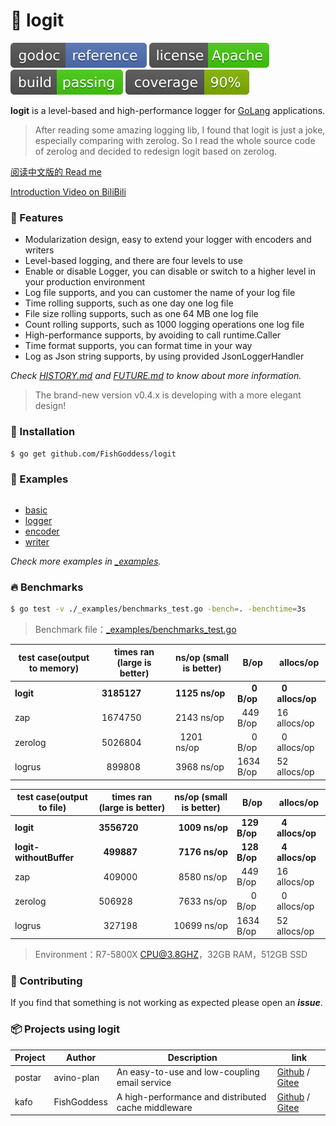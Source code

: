 # 📝 logit

[![Go Doc](_icons/godoc.svg)](https://pkg.go.dev/github.com/FishGoddess/logit)
[![License](_icons/license.svg)](https://www.apache.org/licenses/LICENSE-2.0.html)
[![License](_icons/build.svg)](_icons/build.svg)
[![License](_icons/coverage.svg)](_icons/coverage.svg)

**logit** is a level-based and high-performance logger for [GoLang](https://golang.org) applications.

> After reading some amazing logging lib, I found that logit is just a joke, especially comparing with zerolog. So I read the whole source code of zerolog and decided to redesign logit based on zerolog.

[阅读中文版的 Read me](./README.md)

[Introduction Video on BiliBili](https://www.bilibili.com/video/BV14t4y1y7rF)

### 🥇 Features

* Modularization design, easy to extend your logger with encoders and writers
* Level-based logging, and there are four levels to use
* Enable or disable Logger, you can disable or switch to a higher level in your production environment
* Log file supports, and you can customer the name of your log file
* Time rolling supports, such as one day one log file
* File size rolling supports, such as one 64 MB one log file
* Count rolling supports, such as 1000 logging operations one log file
* High-performance supports, by avoiding to call runtime.Caller
* Time format supports, you can format time in your way
* Log as Json string supports, by using provided JsonLoggerHandler

_Check [HISTORY.md](./HISTORY.md) and [FUTURE.md](./FUTURE.md) to know about more information._

> The brand-new version v0.4.x is developing with a more elegant design!

### 🚀 Installation

```bash
$ go get github.com/FishGoddess/logit
```

### 📖 Examples

```go
```

* [basic](./_examples/basic.go)
* [logger](./_examples/logger.go)
* [encoder](./_examples/encoder.go)
* [writer](./_examples/writer.go)

_Check more examples in [_examples](./_examples)._

### 🔥 Benchmarks

```bash
$ go test -v ./_examples/benchmarks_test.go -bench=. -benchtime=3s
```

> Benchmark file：[_examples/benchmarks_test.go](./_examples/benchmarks_test.go)

| test case(output to memory) | times ran (large is better) |  ns/op (small is better) | B/op | allocs/op |
| -----------|--------|-------------|-------------|-------------|
| **logit** | **3185127** | **1125 ns/op** | **&nbsp; &nbsp; &nbsp; 0 B/op** | **&nbsp; 0 allocs/op** |
| zap | 1674750 | 2143 ns/op | &nbsp; 449 B/op | 16 allocs/op |
| zerolog | 5026804 | &nbsp; 1201 ns/op | &nbsp; &nbsp; &nbsp; 0 B/op | &nbsp; 0 allocs/op |
| logrus | &nbsp; 899808 | 3968 ns/op | 1634 B/op | 52 allocs/op |

| test case(output to file) | times ran (large is better) |  ns/op (small is better) | B/op | allocs/op |
| -----------|--------|-------------|-------------|-------------|
| **logit** | **3556720** | **&nbsp; 1009 ns/op** | **&nbsp; 129 B/op** | **&nbsp; 4 allocs/op** |
| **logit-withoutBuffer** | **&nbsp; 499887** | **&nbsp; 7176 ns/op** | **&nbsp; 128 B/op** | **&nbsp; 4 allocs/op** |
| zap | &nbsp; 409000 | &nbsp; 8580 ns/op | &nbsp; 449 B/op | 16 allocs/op |
| zerolog | 506928 | &nbsp; 7633 ns/op | &nbsp; &nbsp; &nbsp; 0 B/op | &nbsp; 0 allocs/op |
| logrus | &nbsp; 327198 | 10699 ns/op | 1634 B/op | 52 allocs/op |

> Environment：R7-5800X CPU@3.8GHZ，32GB RAM，512GB SSD

### 👥 Contributing

If you find that something is not working as expected please open an _**issue**_.

### 📦 Projects using logit

| Project | Author | Description | link |
| -----------|--------|-------------| ---------------- |
| postar | avino-plan | An easy-to-use and low-coupling email service | [Github](https://github.com/avino-plan/postar) / [Gitee](https://gitee.com/avino-plan/postar) |
| kafo | FishGoddess | A high-performance and distributed cache middleware | [Github](https://github.com/FishGoddess/kafo) / [Gitee](https://gitee.com/FishGoddess/kafo) |
